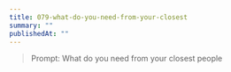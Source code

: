```yaml
---
title: 079-what-do-you-need-from-your-closest
summary: ""
publishedAt: ""
---
```


> Prompt: What do you need from your closest people

